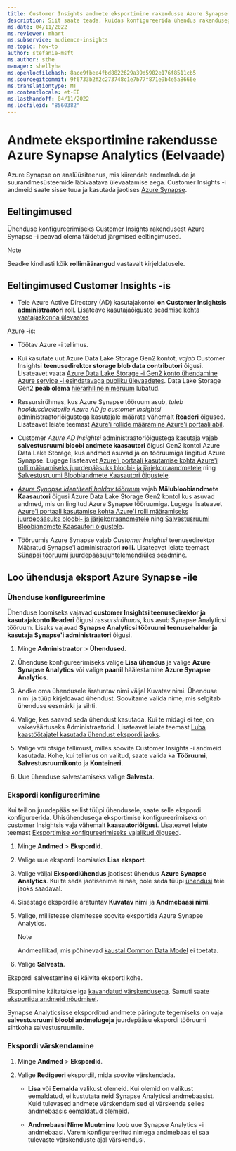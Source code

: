 ```yaml
---
title: Customer Insights andmete eksportimine rakendusse Azure Synapse Analytics
description: Siit saate teada, kuidas konfigureerida ühendus rakendusega Azure Synapse Analytics.
ms.date: 04/11/2022
ms.reviewer: mhart
ms.subservice: audience-insights
ms.topic: how-to
author: stefanie-msft
ms.author: sthe
manager: shellyha
ms.openlocfilehash: 8ace9fbee4fbd8822629a39d5902e176f8511cb5
ms.sourcegitcommit: 9f6733b2f2c273748c1e7b77f871e9b4e5a8666e
ms.translationtype: MT
ms.contentlocale: et-EE
ms.lasthandoff: 04/11/2022
ms.locfileid: "8560382"
---
```

# <a name="export-data-to-azure-synapse-analytics-preview"></a>Andmete eksportimine rakendusse Azure Synapse Analytics (Eelvaade)

Azure Synapse on analüüsiteenus, mis kiirendab andmeladude ja suurandmesüsteemide läbivaatava ülevaatamise aega. Customer Insights -i andmeid saate sisse tuua ja kasutada jaotises [Azure Synapse](/azure/synapse-analytics/overview-what-is).

## <a name="prerequisites"></a>Eeltingimused

Ühenduse konfigureerimiseks Customer Insights rakendusest Azure Synapse -i peavad olema täidetud järgmised eeltingimused.

> [!NOTE]
> Seadke kindlasti kõik **rollimäärangud** vastavalt kirjeldatusele.  

## <a name="prerequisites-in-customer-insights"></a>Eeltingimused Customer Insights -is

* Teie Azure Active Directory (AD) kasutajakontol **on Customer Insightsis administraatori** roll. Lisateave [kasutajaõiguste seadmise kohta vaatajaskonna ülevaates](permissions.md#assign-roles-and-permissions)

Azure -is: 

- Töötav Azure -i tellimus.

- Kui kasutate uut Azure Data Lake Storage Gen2 kontot, *vajab* Customer Insightsi **teenusedirektor storage blob data contributori** õigusi. Lisateavet vaata [Azure Data Lake Storage -i Gen2 konto ühendamine Azure service -i esindatavaga publiku ülevaadetes](connect-service-principal.md). Data Lake Storage Gen2 **peab olema** [hierarhiline nimeruum](/azure/storage/blobs/data-lake-storage-namespace) lubatud.

- Ressursirühmas, kus Azure Synapse tööruum asub, *tuleb hooldusdirektorile* *Azure AD ja customer Insightsi* administraatoriõigustega kasutajale määrata vähemalt **Readeri** õigused. Lisateavet leiate teemast [Azure'i rollide määramine Azure'i portaali abil](/azure/role-based-access-control/role-assignments-portal).

- Customer *Azure AD Insightsi* administraatoriõigustega kasutaja vajab **salvestusruumi bloobi andmete kaasautori** õigusi Gen2 kontol Azure Data Lake Storage, kus andmed asuvad ja on tööruumiga lingitud Azure Synapse. Lugege lisateavet [Azure'i portaali kasutamise kohta Azure'i rolli määramiseks juurdepääsuks bloobi- ja järjekorraandmetele](/azure/storage/common/storage-auth-aad-rbac-portal) ning [Salvestusruumi Bloobiandmete Kaasautori õigustele](/azure/role-based-access-control/built-in-roles#storage-blob-data-contributor).

- *[Azure Synapse identiteeti haldav tööruum](/azure/synapse-analytics/security/synapse-workspace-managed-identity)* vajab **Mälubloobiandmete Kaasautori** õigusi Azure Data Lake Storage Gen2 kontol kus asuvad andmed, mis on lingitud Azure Synapse tööruumiga. Lugege lisateavet [Azure'i portaali kasutamise kohta Azure'i rolli määramiseks juurdepääsuks bloobi- ja järjekorraandmetele](/azure/storage/common/storage-auth-aad-rbac-portal) ning [Salvestusruumi Bloobiandmete Kaasautori õigustele](/azure/role-based-access-control/built-in-roles#storage-blob-data-contributor).

- Tööruumis Azure Synapse vajab *Customer Insightsi* teenusedirektor Määratud Synapse'i administraatori **rolli.** Lisateavet leiate teemast [Sünapsi tööruumi juurdepääsujuhtelemendiüles seadmine](/azure/synapse-analytics/security/how-to-set-up-access-control).

## <a name="set-up-the-connection-and-export-to-azure-synapse"></a>Loo ühendusja eksport Azure Synapse -ile

### <a name="configure-a-connection"></a>Ühenduse konfigureerimine

Ühenduse loomiseks vajavad **customer Insightsi teenusedirektor ja kasutajakonto Readeri** õigusi *ressursirühmas*, kus asub Synapse Analyticsi tööruum. Lisaks vajavad **Synapse Analyticsi tööruumi teenusehaldur ja kasutaja Synapse'i administraatori** õigusi. 

1. Minge **Administraator** > **Ühendused**.

1. Ühenduse konfigureerimiseks valige **Lisa ühendus** ja valige **Azure Synapse Analytics** või valige **paanil** häälestamine **Azure Synapse Analytics**.

1. Andke oma ühendusele äratuntav nimi väljal Kuvatav nimi. Ühenduse nimi ja tüüp kirjeldavad ühendust. Soovitame valida nime, mis selgitab ühenduse eesmärki ja sihti.

1. Valige, kes saavad seda ühendust kasutada. Kui te midagi ei tee, on vaikeväärtuseks Administraatorid. Lisateavet leiate teemast [Luba kaastöötajatel kasutada ühendust ekspordi jaoks](connections.md#allow-contributors-to-use-a-connection-for-exports).

1. Valige või otsige tellimust, milles soovite Customer Insights -i andmeid kasutada. Kohe, kui tellimus on valitud, saate valida ka **Tööruumi**, **Salvestusruumikonto** ja **Konteineri**.

1. Uue ühenduse salvestamiseks valige **Salvesta**.

### <a name="configure-an-export"></a>Ekspordi konfigureerimine

Kui teil on juurdepääs sellist tüüpi ühendusele, saate selle ekspordi konfigureerida. Ühisühendusega eksportimise konfigureerimiseks on customer Insightsis vaja vähemalt **kaasautoriõigusi**. Lisateavet leiate teemast [Eksportimise konfigureerimiseks vajalikud õigused](export-destinations.md#set-up-a-new-export).

1. Minge **Andmed** > **Ekspordid**.

1. Valige uue ekspordi loomiseks **Lisa eksport**.

1. Valige väljal **Ekspordiühendus** jaotisest ühendus **Azure Synapse Analytics**. Kui te seda jaotisenime ei näe, pole seda tüüpi [ühendusi](connections.md) teie jaoks saadaval.

1. Sisestage ekspordile äratuntav **Kuvatav nimi** ja **Andmebaasi nimi**.

1. Valige, millistesse olemitesse soovite eksportida Azure Synapse Analytics.
   > [!NOTE]
   > Andmeallikad, mis põhinevad [kaustal Common Data Model](connect-common-data-model.md) ei toetata.

2. Valige **Salvesta**.

Ekspordi salvestamine ei käivita eksporti kohe.

Eksportimine käitatakse iga [kavandatud värskendusega](system.md#schedule-tab). Samuti saate [eksportida andmeid nõudmisel](export-destinations.md#run-exports-on-demand).

Synapse Analyticsisse eksporditud andmete päringute tegemiseks on vaja **salvestusruumi bloobi andmelugeja** juurdepääsu ekspordi tööruumi sihtkoha salvestusruumile. 

### <a name="update-an-export"></a>Ekspordi värskendamine

1. Minge **Andmed** > **Ekspordid**.

1. Valige **Redigeeri** ekspordil, mida soovite värskendada.

   - **Lisa** või **Eemalda** valikust olemeid. Kui olemid on valikust eemaldatud, ei kustutata neid Synapse Analyticsi andmebaasist. Kuid tulevased andmete värskendamised ei värskenda selles andmebaasis eemaldatud olemeid.

   - **Andmebaasi Nime Muutmine** loob uue Synapse Analytics -ii andmebaasi. Varem konfigureeritud nimega andmebaas ei saa tulevaste värskenduste ajal värskendusi.
